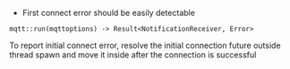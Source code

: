 * First connect error should be easily detectable

```
mqtt::run(mqttoptions) -> Result<NotificationReceiver, Error>
```

To report initial connect error, resolve the initial connection future outside thread spawn and move it inside after
the connection is successful